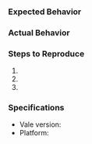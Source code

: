 ### Expected Behavior


### Actual Behavior


### Steps to Reproduce

  1.
  2.
  3.

### Specifications

  - Vale version:
  - Platform:
